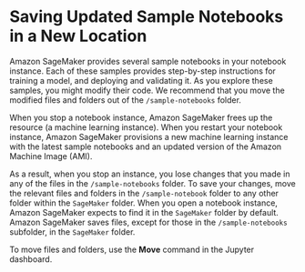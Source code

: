 # Saving Updated Sample Notebooks in a New Location<a name="save-notebook-updates"></a>

Amazon SageMaker provides several sample notebooks in your notebook instance\. Each of these samples provides step\-by\-step instructions for training a model, and deploying and validating it\. As you explore these samples, you might modify their code\. We recommend that you move the modified files and folders out of the `/sample-notebooks` folder\. 

When you stop a notebook instance, Amazon SageMaker frees up the resource \(a machine learning instance\)\. When you restart your notebook instance, Amazon SageMaker provisions a new machine learning instance with the latest sample notebooks and an updated version of the Amazon Machine Image \(AMI\)\. 

As a result, when you stop an instance, you lose changes that you made in any of the files in the `/sample-notebooks` folder\. To save your changes, move the relevant files and folders in the `/sample-notebook` folder to any other folder within the `SageMaker` folder\. When you open a notebook instance, Amazon SageMaker expects to find it in the `SageMaker` folder by default\. Amazon SageMaker saves files, except for those in the `/sample-notebooks` subfolder, in the `SageMaker` folder\. 

To move files and folders, use the **Move** command in the Jupyter dashboard\.